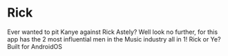 # Rick
Ever wanted to pit Kanye against Rick Astely? Well look no further, for this app has the 2 most influential men in the Music industry all in 1!
Rick or Ye?
Built for AndroidOS
